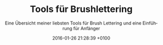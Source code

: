 ---
date: 2016-01-26 21:28:39 +0100
title: Tools für Brushlettering
name: BT
subtitle: Eine Übersicht meiner liebsten Tools für Brush Lettering und eine Einführung für Anfänger
tags: [brushlettering, creative, offtopic, analog]
description: Eine Übersicht meiner liebsten Tools für Brush Lettering und eine Einführung für Anfänger
lang: de
---